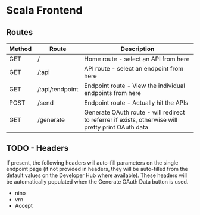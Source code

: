 # Scala Frontend

## Routes

| Method | Route               | Description                                                                                        |
|--------|---------------------|----------------------------------------------------------------------------------------------------|
| GET    | /                   | Home route - select an API from here                                                               |
| GET    | /:api               | API route - select an endpoint from here                                                           |
| GET    | /:api/:endpoint     | Endpoint route - View the individual endpoints from here                                           |
| POST   | /send               | Endpoint route - Actually hit the APIs                                                             |
| GET    | /generate           | Generate OAuth route - will redirect to referrer if exists, otherwise will pretty print OAuth data |

## TODO - Headers

If present, the following headers will auto-fill parameters on the single endpoint page (if not provided in headers, they will be auto-filled from the default values on the Developer Hub where available). These headers will be automatically populated when the Generate OAuth Data button is used.

- nino
- vrn
- Accept